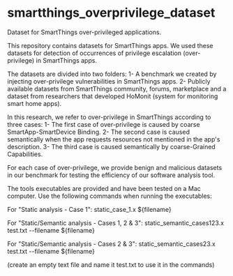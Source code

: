 # smartthings_overprivilege_dataset
Dataset for SmartThings over-privileged applications.

This repository contains datasets for SmartThings apps. We used these datasets for detection of occurrences of privilege escalation (over-privilege) in SmartThings apps.

The datasets are divided into two folders: 1- A benchmark we created by injecting over-privilege vulnerabilities in SmartThings apps. 2- Publicly available datasets from SmartThings community, forums, marketplace and a dataset from researchers that developed HoMonit (system for monitoring smart home apps).

In this research, we refer to over-privilege in SmartThings according to three cases: 1- The first case of over-privilege is caused by coarse SmartApp-SmartDevice Binding. 2- The second case is caused semantically when the app requests resources not mentioned in the app's description. 3- The third case is caused semantically by coarse-Grained Capabilities.

For each case of over-privilege, we provide benign and malicious datasets in our benchmark for testing the efficiency of our software analysis tool.

The tools executables are provided and have been tested on a Mac computer. Use the following commands when running the executables:

For "Static analysis - Case 1":
static_case_1.x ${filename}

For "Static/Semantic analysis - Cases 1, 2 & 3":
static_semantic_cases123.x test.txt --filename ${filename}

For "Static/Semantic analysis - Cases 2 & 3":
static_semantic_cases23.x test.txt --filename ${filename}

(create an empty text file and name it test.txt to use it in the commands)